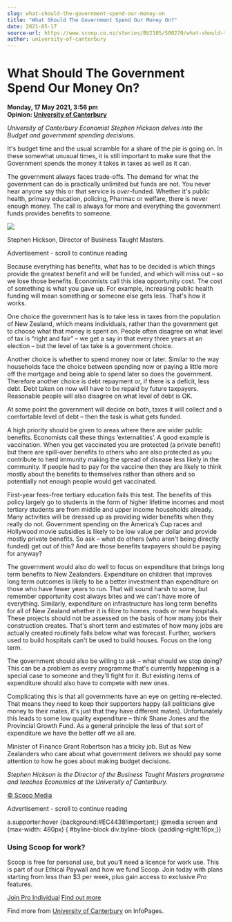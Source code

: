 ```yaml
---
slug: what-should-the-government-spend-our-money-on
title: "What Should The Government Spend Our Money On?"
date: 2021-05-17
source-url: https://www.scoop.co.nz/stories/BU2105/S00270/what-should-the-government-spend-our-money-on.htm
author: university-of-canterbury
---
```

What Should The Government Spend Our Money On?
==============================================

**Monday, 17 May 2021, 3:56 pm**  
**Opinion: [University of Canterbury](https://info.scoop.co.nz/University_of_Canterbury)**

_University of Canterbury Economist_ _Stephen Hickson_ _delves into the Budget and government spending decisions_.

It's budget time and the usual scramble for a share of the pie is going on. In these somewhat unusual times, it is still important to make sure that the Government spends the money it takes in taxes as well as it can.

The government always faces trade-offs. The demand for what the government can do is practically unlimited but funds are not. You never hear anyone say this or that service is _over_\-funded. Whether it's public health, primary education, policing, Pharmac or welfare, there is never enough money. The call is always for more and everything the government funds provides benefits to someone.

![](https://img.scoop.co.nz/stories/images/2105/fqfxmuuabws1-5qu.jpg)

Stephen Hickson, Director of Business Taught Masters.

Advertisement - scroll to continue reading





Because everything has benefits, what has to be decided is which things provide the greatest benefit and will be funded, and which will miss out – so we lose those benefits. Economists call this idea opportunity cost. The cost of something is what you gave up. For example, increasing public health funding will mean something or someone else gets less. That's how it works.

One choice the government has is to take less in taxes from the population of New Zealand, which means individuals, rather than the government get to choose what that money is spent on. People often disagree on what level of tax is “right and fair” – we get a say in that every three years at an election – but the level of tax take is a government choice.

Another choice is whether to spend money now or later. Similar to the way households face the choice between spending now or paying a little more off the mortgage and being able to spend later so does the government. Therefore another choice is debt repayment or, if there is a deficit, less debt. Debt taken on now will have to be repaid by future taxpayers. Reasonable people will also disagree on what level of debt is OK.

At some point the government will decide on both, taxes it will collect and a comfortable level of debt – then the task is what gets funded.

A high priority should be given to areas where there are wider public benefits. Economists call these things ‘externalities’. A good example is vaccination. When you get vaccinated you are protected (a private benefit) but there are spill-over benefits to others who are also protected as you contribute to herd immunity making the spread of disease less likely in the community. If people had to pay for the vaccine then they are likely to think mostly about the benefits to themselves rather than others and so potentially not enough people would get vaccinated.

First-year fees-free tertiary education fails this test. The benefits of this policy largely go to students in the form of higher lifetime incomes and most tertiary students are from middle and upper income households already. Many activities will be dressed up as providing wider benefits when they really do not. Government spending on the America’s Cup races and Hollywood movie subsidies is likely to be low value per dollar and provide mostly private benefits. So ask – what do others (who aren't being directly funded) get out of this? And are those benefits taxpayers should be paying for anyway?

The government would also do well to focus on expenditure that brings long term benefits to New Zealanders. Expenditure on children that improves long term outcomes is likely to be a better investment than expenditure on those who have fewer years to run. That will sound harsh to some, but remember opportunity cost always bites and we can't have more of everything. Similarly, expenditure on infrastructure has long term benefits for all of New Zealand whether it is fibre to homes, roads or new hospitals. These projects should not be assessed on the basis of how many jobs their construction creates. That's short term and estimates of how many jobs are actually created routinely falls below what was forecast. Further, workers used to build hospitals can't be used to build houses. Focus on the long term.

The government should also be willing to ask – what should we stop doing? This can be a problem as every programme that's currently happening is a special case to someone and they'll fight for it. But existing items of expenditure should also have to compete with new ones.

Complicating this is that all governments have an eye on getting re-elected. That means they need to keep their supporters happy (all politicians give money to their mates, it's just that they have different mates). Unfortunately this leads to some low quality expenditure – think Shane Jones and the Provincial Growth Fund. As a general principle the less of that sort of expenditure we have the better off we all are.

Minister of Finance Grant Robertson has a tricky job. But as New Zealanders who care about what government delivers we should pay some attention to how he goes about making budget decisions.

_Stephen Hickson_ _is the Director of the Business Taught Masters programme and teaches Economics at the University of Canterbury._

[© Scoop Media](http://www.scoop.co.nz/about/terms.html)  

Advertisement - scroll to continue reading



a.supporter:hover {background:#EC4438!important;} @media screen and (max-width: 480px) { #byline-block div.byline-block {padding-right:16px;}}

### Using Scoop for work?

Scoop is free for personal use, but you’ll need a licence for work use. This is part of our Ethical Paywall and how we fund Scoop. Join today with plans starting from less than $3 per week, plus gain access to exclusive _Pro_ features.  
  
[Join Pro Individual](https://pro.scoop.co.nz/Individual/?from=ProIn24) [Find out more](https://pro.scoop.co.nz/using-scoop-for-work/?from=ProIn24)

Find more from [University of Canterbury](https://info.scoop.co.nz/University_of_Canterbury) on InfoPages.